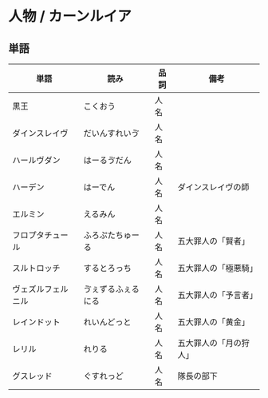 # 人物 / カーンルイア

## 単語

|単語|読み|品詞|備考|
|---|---|---|---|
|黒王|こくおう|人名||
|ダインスレイヴ|だいんすれいゔ|人名||
|ハールヴダン|はーるゔだん|人名||
|ハーデン|はーでん|人名|ダインスレイヴの師|
|エルミン|えるみん|人名||
|フロプタチュール|ふろぷたちゅーる|人名|五大罪人の「賢者」|
|スルトロッチ|するとろっち|人名|五大罪人の「極悪騎」|
|ヴェズルフェルニル|ゔぇずるふぇるにる|人名|五大罪人の「予言者」|
|レインドット|れいんどっと|人名|五大罪人の「黄金」|
|レリル|れりる|人名|五大罪人の「月の狩人」|
|グスレッド|ぐすれっど|人名|隊長の部下|